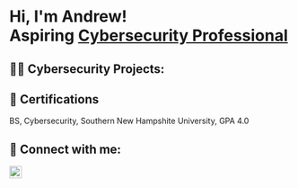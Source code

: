 <h1>Hi, I'm Andrew! <br/> Aspiring <a href="https://www.linkedin.com/in/andrew-melson-6b52673a/">Cybersecurity Professional</a>

<h2>👨‍💻 Cybersecurity Projects:</h2>

<h2>📃 Certifications</h2>

BS, Cybersecurity, Southern New Hampshite University, GPA 4.0

<h2> 🤳 Connect with me:</h2>

[<img align="left" alt="JoshMadakor | LinkedIn" width="22px" src="https://cdn.jsdelivr.net/npm/simple-icons@v3/icons/linkedin.svg"/>][linkedin]

[linkedin]: https://www.linkedin.com/in/andrew-melson-6b52673a/

<!--
**joshmadakor1/joshmadakor1** is a ✨ _special_ ✨ repository because its `README.md` (this file) appears on your GitHub profile.

Here are some ideas to get you started:

- 🔭 I’m currently working on ...
- 🌱 I’m currently learning ...
- 👯 I’m looking to collaborate on ...
- 🤔 I’m looking for help with ...
- 💬 Ask me about ...
- 📫 How to reach me: ...
- 😄 Pronouns: ...
- ⚡ Fun fact: ...
-->
